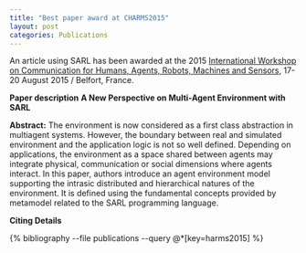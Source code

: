 ```yaml
---
title: "Best paper award at CHARMS2015"
layout: post
categories: Publications
---
```


An article using SARL has been awarded at the 2015 [International Workshop on Communication for Humans, Agents, Robots, Machines and Sensors](http://web.ics.purdue.edu/~ematson/CHARMS.html), 17-20 August 2015 / Belfort, France.


**Paper description**
**A New Perspective on Multi-Agent Environment with SARL**

**Abstract:**
The environment is now considered as a first class abstraction in multiagent systems. However, the boundary between real and
simulated environment and the application logic is not so well defined. Depending on applications, the environment as a space
shared between agents may integrate physical, communication or social dimensions where agents interact. In this paper, authors
introduce an agent environment model supporting the intrasic distributed and hierarchical natures of the environment. It is defined
using the fundamental concepts provided by metamodel related to the SARL programming language.

**Citing Details**

{% bibliography --file publications --query @*[key=harms2015] %}

